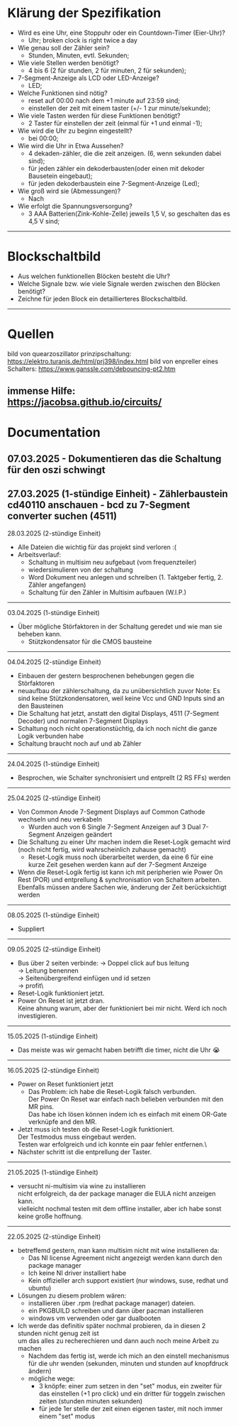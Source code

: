 # Klärung der Spezifikation

- Wird es eine Uhr, eine Stoppuhr oder ein Countdown-Timer (Eier-Uhr)?
	- Uhr; broken clock is right twice a day
- Wie genau soll der Zähler sein?
	- Stunden, Minuten, evtl. Sekunden;
- Wie viele Stellen werden benötigt?
	- 4 bis 6 (2 für stunden, 2 für minuten, 2 für sekunden);
- 7-Segment-Anzeige als LCD oder LED-Anzeige?
	- LED;
- Welche Funktionen sind nötig?
	- reset auf 00:00 nach dem +1 minute auf 23:59 sind;
	- einstellen der zeit mit einem taster (+/- 1 zur minute/sekunde);
- Wie viele Tasten werden für diese Funktionen benötigt?
	- 2 Taster für einstellen der zeit (einmal für +1 und einmal -1);
- Wie wird die Uhr zu beginn eingestellt?
	- bei 00:00;
- Wie wird die Uhr in Etwa Aussehen?
	- 4 dekaden-zähler, die die zeit anzeigen. (6, wenn sekunden dabei sind);
	- für jeden zähler ein dekoderbausten(oder einen mit dekoder Bausetein eingebaut);
	- für jeden dekoderbaustein eine 7-Segment-Anzeige (Led);
- Wie groß wird sie (Abmessungen)?
	- Nach
- Wie erfolgt die Spannungsversorgung?
	- 3 AAA Batterien(Zink-Kohle-Zelle) jeweils 1,5 V, so geschalten das es 4,5 V sind;
-----------------------------------------------
# Blockschaltbild

- Aus welchen funktionellen Blöcken besteht die Uhr?
- Welche Signale bzw. wie viele Signale werden zwischen den Blöcken benötigt?
- Zeichne für jeden Block ein detaillierteres Blockschaltbild.

------------------------------------------------
# Quellen
bild von quearzoszillator prinzipschaltung: https://elektro.turanis.de/html/prj398/index.html
bild von enpreller eines Schalters: https://www.ganssle.com/debouncing-pt2.htm

immense Hilfe: https://jacobsa.github.io/circuits/
------------------------------------------------
# Documentation
07.03.2025
	- Dokumentieren das die Schaltung für den oszi schwingt
------------------------------------------------
27.03.2025 (1-stündige Einheit)
	- Zählerbaustein cd40110 anschauen
	- bcd zu 7-Segment converter suchen (4511)
------------------------------------------------
28.03.2025 (2-stündige Einheit)

- Alle Dateien die wichtig für das projekt sind verloren :(
- Arbeitsverlauf: 
	- Schaltung in multisim neu aufgebaut (vom frequenzteiler)
	- wiedersimulieren von der schaltung
	- Word Dokument neu anlegen und schreiben (1. Taktgeber fertig, 2. Zähler angefangen)
	- Schaltung für den Zähler in Multisim aufbauen (W.I.P.)
------------------------------------------------
03.04.2025 (1-stündige Einheit)

- Über mögliche Störfaktoren in der Schaltung geredet und wie man sie beheben kann.
	- Stützkondensator für die CMOS bausteine
------------------------------------------------
04.04.2025 (2-stündige Einheit)

 - Einbauen der gestern besprochenen behebungen gegen die Störfaktoren
- neuaufbau der zählerschaltung, da zu unübersichtlich zuvor
	Note: Es sind keine Stützkondensatoren, weil keine Vcc und GND Inputs sind an den Bausteinen
- Die Schaltung hat jetzt, anstatt den digital Displays, 4511 (7-Segment Decoder) und normalen 7-Segment Displays
- Schaltung noch nicht operationstüchtig, da ich noch nicht die ganze Logik verbunden habe
- Schaltung braucht noch auf und ab Zähler
------------------------------------------------
24.04.2025 (1-stündige Einheit)

- Besprochen, wie Schalter synchronisiert und entprellt (2 RS FFs) werden
------------------------------------------------
25.04.2025 (2-stündige Einheit)

- Von Common Anode 7-Segment Displays auf Common Cathode wechseln und neu verkabeln
	- Wurden auch von 6 Single 7-Segment Anzeigen auf 3 Dual 7-Segment Anzeigen geändert
- Die Schaltung zu einer Uhr machen indem die Reset-Logik gemacht wird (noch nicht fertig, wird wahrscheinlich zuhause gemacht)
	- Reset-Logik muss noch überarbeitet werden, da eine 6 für eine kurze Zeit gesehen werden kann auf der 7-Segment Anzeige
- Wenn die Reset-Logik fertig ist kann ich mit peripherien wie Power On Rest (POR) und  entprellung & synchronisation von Schaltern arbeiten.
  Ebenfalls müssen andere Sachen wie, änderung der Zeit berücksichtigt werden
------------------------------------------------
08.05.2025 (1-stündige Einheit)

- Suppliert
------------------------------------------------
09.05.2025 (2-stündige Einheit)
- Bus über 2 seiten verbinde:
	-> Doppel click auf bus leitung\
	-> Leitung benennen\
	-> Seitenübergreifend einfügen und id setzen\
	-> profit\
- Reset-Logik funktioniert jetzt.
- Power On Reset ist jetzt dran.\
	Keine ahnung warum, aber der funktioniert bei mir nicht. Werd ich noch investigieren. 
-------------------------------------------------
15.05.2025 (1-stündige Einheit)
- Das meiste was wir gemacht haben betrifft die timer, nicht die Uhr :sob:
-------------------------------------------------
16.05.2025 (2-stündige Einheit)

- Power on Reset funktioniert jetzt
	- Das Problem: ich habe die Reset-Logik falsch verbunden.\
	  Der Power On Reset war einfach nach belieben verbunden mit den MR pins.\
	  Das habe ich lösen können indem ich es einfach mit einem OR-Gate verknüpfe and den MR.
- Jetzt muss ich testen ob die Reset-Logik funktioniert.\
  Der Testmodus muss eingebaut werden.\
  Testen war erfolgreich und ich konnte ein paar fehler entfernen.\
- Nächster schritt ist die entprellung der Taster.
-------------------------------------------------
21.05.2025 (1-stündige Einheit)

   - versucht ni-multisim via wine zu installieren\
       nicht erfolgreich, da der package manager die EULA nicht anzeigen kann.\
       vielleicht nochmal testen mit dem offline installer, aber ich habe sonst keine große hoffnung.
-------------------------------------------------
22.05.2025 (2-stündige Einheit)

- betreffemd gestern, man kann multisim nicht mit wine installieren da:
	+ Das NI license Agreement nicht angezeigt werden kann durch den package manager
	+ Ich keine NI driver installiert habe
	+ Kein offizieller arch support existiert (nur windows, suse, redhat und ubuntu)
- Lösungen zu diesem problem wären:
	+ installieren über .rpm (redhat package manager) dateien.
	+ ein PKGBUILD schreiben und dann über pacman installieren
	+ windows vm verwenden oder gar dualbooten
- Ich werde das definitiv später nochmal probieren, da in diesen 2 stunden nicht genug zeit ist\
  um das alles zu recherechieren und dann auch noch meine Arbeit zu machen
	- Nachdem das fertig ist, werde ich mich an den einstell mechanismus für die uhr wenden (sekunden, minuten und stunden auf knopfdruck ändern)
	- mögliche wege:
		+ 3 knöpfe: einer zum setzen in den "set" modus, ein zweiter für das einstellen (+1 pro click) und ein dritter für toggeln zwischen zeiten (stunden minuten sekunden)
		+ für jede 1er stelle der zeit einen eigenen taster, mit noch immer einem "set" modus	

